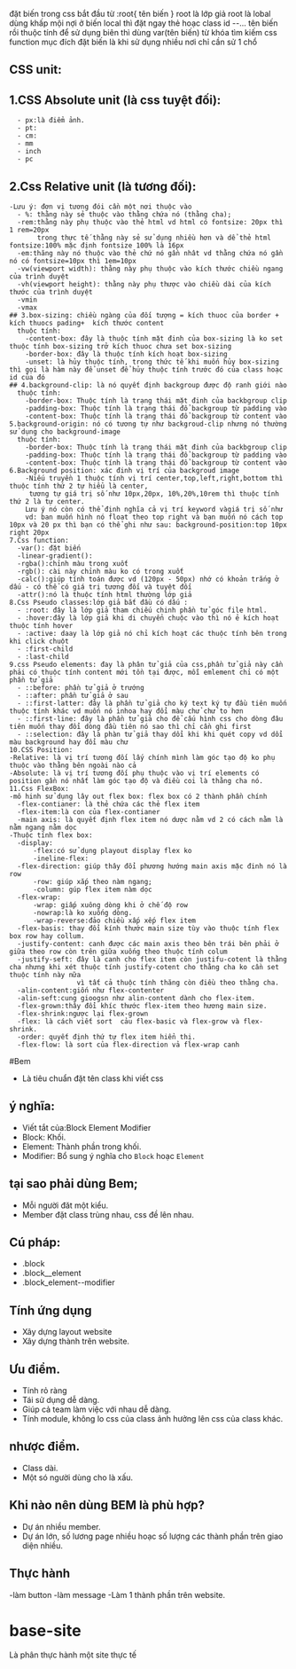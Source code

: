 đặt biến trong css bắt đầu từ :root{ tên biến }
 root là lớp giả root là lobal dùng khấp mội nợi ở biến
 local thì đặt ngay thẻ hoạc class id --... tên biến rồi thuộc tính
 để sử dụng biên thì dùng var(tên biến) từ khóa tìm kiếm css function
 mục đích đặt biến là khi sử dụng nhiều nơi chỉ cần sử 1 chổ
  ## CSS unit:
   ## 1.CSS Absolute unit (là css tuyệt đối):
      - px:là điểm ảnh.
      - pt:
      - cm:
      - mm
      - inch
      - pc
   ## 2.Css Relative unit (là tương đối):
    -Lưu ý: đơn vị tương đói cần một nơi thuộc vào
      - %: thằng này sẻ thuộc vào thằng chứa nó (thằng cha);
      -rem:thằng này phụ thuộc vào thẻ html vd html có fontsize: 20px thì 1 rem=20px 
           trong thực tế thằng này sẻ sử dụng nhiều hơn và dể thẻ html fontsize:100% mặc định fontsize 100% là 16px
      -em:thăng này nó thuộc vào thẻ chứ nó gần nhât vd thằng chứa nó gần nó có fontsize=10px thì 1em=10px
      -vw(viewport width): thằng này phụ thuộc vào kích thước chiều ngang của trình duyệt
      -vh(viewport height): thằng này phụ thược vào chiều dài của kích thước của trình duyệt
      -vmin
      -vmax
    ## 3.box-sizing: chiều ngàng của đối tượng = kích thuoc của border + kích thuocs pading+  kích thước content
      thuộc tính:
        -content-box: đây là thuộc tính mặt đinh của box-sizing là ko set thuộc tính box-sizing trở kích thuoc chưa set box-sizing
        -border-box: đây là thuộc tính kích hoạt box-sizing
        -unset: là hủy thuộc tính, trong thức tế khi muốn hủy box-sizing thì gọi là hàm này để unset để hủy thuộc tính trước đó của class hoạc id của đó
    ## 4.background-clip: là nó quyết định backgroup được độ ranh giới nào
      thuộc tính:
        -border-box: Thuộc tính là trạng thái mặt đinh của backbgroup clip
        -padding-box: Thuộc tính là trạng thái đổ backgroup từ padding vào
        -content-box: Thuộc tính là trạng thái đổ backgroup từ content vào
    5.background-origin: nó có tương tự như backgroud-clip nhưng nó thường sử dụng cho background-image
      thuộc tính:
        -border-box: Thuộc tính là trạng thái mặt đinh của backbgroup clip
        -padding-box: Thuộc tính là trạng thái đổ backgroup từ padding vào
        -content-box: Thuộc tính là trạng thái đổ backgroup từ content vào
    6.Background position: xác đinh vị trí của backgroud image 
        -Niếu truyền 1 thuộc tính vị trí center,top,left,right,bottom thì thuộc tính thứ 2 tự hiểu là center,
         tương tự giá trị số như 10px,20px, 10%,20%,10rem thì thuộc tính thứ 2 là tự center.
        Lưu ý nó còn có thể định nghĩa cả vị trí keyword vàgiá trị số như 
        vd: ban muốn hình nó float theo top right và bạn muốn nó cách top 10px và 20 px thì bạn có thể ghi như sau: background-position:top 10px right 20px 
    7.Css function:
      -var(): đặt biến
      -linear-gradient():
      -rgba():chỉnh màu trong xuốt
      -rgb(): cài này chỉnh màu ko có trong xuốt
      -calc():giúp tính toán được vd (120px - 50px) nhớ có khoản trắng ở dấu - có thể có giá trị tương đối và tuyệt đối
      -attr():nó là thuộc tính html thường lớp giả 
    8.Css Pseudo classes:lớp giả bắt đầu có dấu :
      - :root: đây là lớp giả tham chiếu chinh phần tử góc file html.
      - :hover:đây là lớp giả khi di chuyển chuộc vào thì nó ẻ kích hoạt thuộc tính hover
      - :active: daay là lớp giả nó chỉ kích hoạt các thuộc tính bên trong khi click chuột
      - :first-child
      - :last-child
    9.css Pseudo elements: đay là phân tử giả của css,phần tử giả này cần phải có thuộc tính content mới tồn tại được, mỗi emlement chỉ có một phần tử giả
      - ::before: phần tử giả ở trướng
      - ::after: phần tử giả ở sau
      - ::first-latter: đây là phần tử giả cho ký text ký tự đầu tiên muốn thuộc tính khác vd muốn nó inhoa hay đổi màu chử chử to hơn
      - ::first-line: đây là phần tử giả cho để cấu hình css cho dòng đâu tiên muốn thay đổi dòng đầu tiên nó sao thì chỉ cần ghi first
      - ::selection: đây là phàn tử giả thay dổi khi khi quét copy vd dổi màu background hay đổi màu chư
    10.CSS Position:
    -Relative: là vị trí tương đối lấy chính mình làm góc tạo độ ko phụ thuộc vào thằng bên ngoài nào cả
    -Absolute: là vị trí tương đối phụ thuộc vào vị trí elements có position gần nó nhất làm góc tạo độ và điều coi là thằng cha nó.
    11.Css FlexBox:
    -mô hinh sử dụng lây out flex box: flex box có 2 thành phần chính
      -flex-contianer: là thẻ chứa các thẻ flex item
      -flex-item:là con của flex-contianer
      -main axis: là quyết định flex item nó dược nằm vd 2 có cách nằm là nằm ngang nằm dọc
    -Thuộc tính flex box:
      -display:
          -flex:có sử dụng playout display flex ko
          -ineline-flex:
      -flex-direction: giúp thây đổi phương hướng main axis mặc đinh nó là row
          -row: giúp xắp theo nàm ngang;
          -column: gúp flex item nàm dọc
      -flex-wrap:
          -wrap: giấp xuông dòng khi ở chế độ row
          -nowrap:là ko xuống dòng.
          -wrap-reverse:đảo chiều xấp xếp flex item
      -flex-basis: thay đổi kính thước main size tùy vào thuộc tính flex box row hay collum.
      -justify-content: canh được các main axis theo bên trái bên phải ở giữa theo row còn trên giữa xuống theo thuộc tính colum
      -justify-seft: đây là canh cho flex item còn justifu-cotent là thằng cha nhưng khi xét thuộc tính justify-cotent cho thằng cha ko cần set thuộc tính này nữa
                     vì tất cả thuộc tính thăng còn điều theo thằng cha.
      -alin-content:giốn như flex-contenter
      -alin-seft:cung gioogsn như alin-content dành cho flex-item.
      -flex-grown:thây đổi khíc thước flex-item theo hương main size.
      -flex-shrink:ngược lại flex-grown
      -flex: là cách viết sort  cảu flex-basic và flex-grow và flex-shrink.
      -order: quyết định thứ tự flex item hiển thị.
      -flex-flow: là sort của flex-direction vả flex-wrap canh
#Bem
- Là tiêu chuẩn đặt tên class khi viết css
## ý nghĩa:
- Viết tắt của:Block Element Modifier
- Block: Khối.
- Element: Thành phần trong khối.
- Modifier: Bổ sung ý nghĩa cho `Block` hoạc `Element`

## tại sao phải dùng Bem;
- Mỗi người đăt một kiểu.
- Member đặt class trùng nhau, css đề lên nhau.

## Cú pháp:
- .block
- .block__element
- .block_element--modifier

## Tính ứng dụng
- Xây dựng layout website
- Xây dựng thành trên website.

## Ưu điểm.
- Tính rỏ ràng
- Tái sử dụng dễ dàng.
- Giúp cả team làm việc với nhau dễ dàng.
- Tính module, không lo css của class ảnh hưởng lên css của class khác.

## nhược điểm.
- Class dài.
- Một só người dùng cho là xấu.

## Khi nào nên dùng BEM là phù hợp?
- Dự án nhiều member.
- Dự án lớn, số lương page nhiều hoạc số lượng các thành phần trên giao diện nhiều.

## Thực hành
-làm button
-làm message
-Làm 1 thành phần trên website.

# base-site
Là phân thực hành một site thực tế